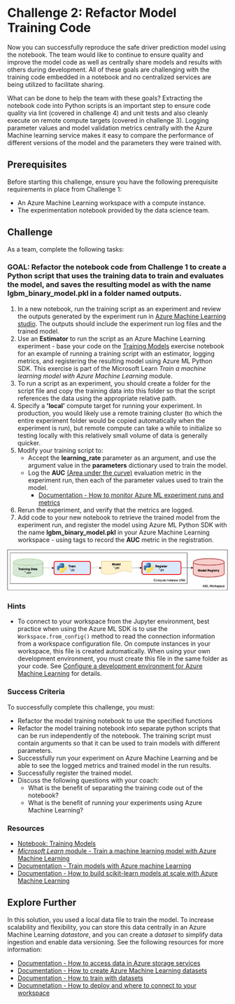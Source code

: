 # Challenge 2: Refactor Model Training Code

Now you can successfully reproduce the safe driver prediction model using the notebook. The team would like to continue to ensure quality and improve the model code as well as centrally share models and results with others during development.  All of these goals are challenging with the training code embedded in a notebook and no centralized services are being utilized to facilitate sharing.  

What can be done to help the team with these goals?
Extracting the notebook code into Python scripts is an important step to ensure code quality via lint (covered in challenge 4) and unit tests and also cleanly execute on remote compute targets (covered in challenge 3).
Logging parameter values and model validation metrics centrally with the Azure Machine learning service makes it easy to compare the performance of different versions of the model and the parameters they were trained with.

## Prerequisites

Before starting this challenge, ensure you have the following prerequisite requirements in place from Challenge 1:

* An Azure Machine Learning workspace with a compute instance.
* The experimentation notebook provided by the data science team.

## Challenge

As a team, complete the following tasks:

### GOAL: Refactor the notebook code from Challenge 1 to create a Python script that uses the training data to train and evaluates the model, and saves the resulting model as with the name **lgbm_binary_model.pkl** in a folder named **outputs**.
1. In a new notebook, run the training script as an experiment and review the outputs generated by the experiment run in [Azure Machine Learning studio](https://ml.azure.com). The outputs should include the experiment run log files and the trained model.
1. Use an **Estimator** to run the script as an Azure Machine Learning experiment - base your code on the [Training Models](https://github.com/MicrosoftDocs/mslearn-aml-labs/blob/master/02-Training_Models.ipynb) exercise notebook for an example of running a training script with an estimator, logging metrics, and registering the resulting model using Azure ML Python SDK. This exercise is part of the Microsoft Learn *Train a machine learning model with Azure Machine Learning* module.
1. To run a script as an experiment, you should create a folder for the script file and copy the training data into this folder so that the script references the data using the appropriate relative path.
1. Specify a **'local'** compute target for running your experiment. In production, you would likely use a remote training cluster (to which the entire experiment folder would be copied automatically when the experiment is run), but remote compute can take a while to initialize so testing locally with this relatively small volume of data is generally quicker.
1. Modify your training script to:
    * Accept the **learning_rate** parameter as an argument, and use the argument value in the **parameters** dictionary used to train the model.
    * Log the **AUC** [(Area under the curve)](https://towardsdatascience.com/understanding-auc-roc-curve-68b2303cc9c5) evaluation metric in the experiment run, then each of the parameter values used to train the model.
        * [Documentation - How to monitor Azure ML experiment runs and metrics](https://docs.microsoft.com/azure/machine-learning/how-to-track-experiments)
1. Rerun the experiment, and verify that the metrics are logged.
1. Add code to your new notebook to retrieve the trained model from the experiment run, and register the model using Azure ML Python SDK with the name **lgbm_binary_model.pkl** in your Azure Machine Learning workspace  - using tags to record the **AUC** metric in the registration.

![Challenge 2 diagram](images/Diagrams-Chall-2.png)

### Hints

* To connect to your workspace from the Jupyter environment, best practice when using the Azure ML SDK is to use the `Workspace.from_config()` method to read the connection information from a workspace configuration file. On compute instances in your workspace, this file is created automatically. When using your own development environment, you must create this file in the same folder as your code. See [Configure a development environment for Azure Machine Learning](https://docs.microsoft.com/azure/machine-learning/how-to-configure-environment#workspace) for details.

### Success Criteria

To successfully complete this challenge, you must:

* Refactor the model training notebook to use the specified functions
* Refactor the model training notebook into separate python scripts that can be run independently of the notebook. The training script must contain arguments so that it can be used to train models with different parameters.
* Successfully run your experiment on Azure Machine Learning and be able to see the logged metrics and trained model in the run results.
* Successfully register the trained model.
* Discuss the following questions with your coach:
    * What is the benefit of separating the training code out of the notebook?
    * What is the benefit of running your experiments using Azure Machine Learning?

### Resources

* [Notebook: Training Models](https://github.com/MicrosoftDocs/mslearn-aml-labs/blob/master/02-Training_Models.ipynb)
* [*Microsoft Learn* module - Train a machine learning model with Azure Machine Learning](https://docs.microsoft.com/learn/modules/train-local-model-with-azure-mls/index)
* [Documentation - Train models with Azure machine Learning](https://docs.microsoft.com/azure/machine-learning/concept-train-machine-learning-model)
* [Documentation - How to build scikit-learn models at scale with Azure Machine Learning](https://docs.microsoft.com/azure/machine-learning/how-to-train-scikit-learn)

## Explore Further

In this solution, you used a local data file to train the model. To increase scalability and flexibility, you can store this data centrally in an Azure Machine Learning *datastore*, and you can create a *dataset* to simplify data ingestion and enable data versioning. See the following resources for more information:

* [Documentation - How to access data in Azure storage services](https://docs.microsoft.com/azure/machine-learning/how-to-access-data)
* [Documentation - How to create Azure Machine Learning datasets](https://docs.microsoft.com/azure/machine-learning/how-to-create-register-datasets)
* [Documentation - How to train with datasets](https://docs.microsoft.com/en-us/azure/machine-learning/how-to-train-with-datasets)
* [Documnetation - How to deploy and where to connect to your workspace](https://docs.microsoft.com/en-us/azure/machine-learning/how-to-deploy-and-where#connect-to-your-workspace)
